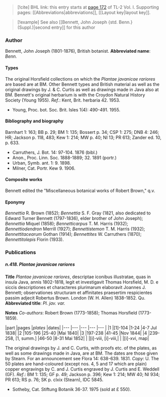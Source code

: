 > [!cite] BHL link: this entry starts at [page 172](https://www.biodiversitylibrary.org/page/33120303) of TL-2 Vol. I.
> Supporting pages: [[Abbreviations|abbreviations]], [[Layout key|layout key]].

> [!example] See also [[Bennett, John Joseph {std. Benn.} (Suppl.)|second entry]] for this author

### Author

Bennett, John Joseph (1801-1876), British botanist. 
**Abbreviated name**: *Benn.*

#### Types

The original Horsfield collections on which the *Plantae javanicae rariores* are based are at BM. Other Bennett types and British material as well as the original drawings by J. & C. Curtis as well as drawings made in Java also at BM. Bennett's original herbarium is with the Croydon Natural History Society (Young 1955).
*Ref*.: Kent, Brit. herbaria 42. 1953.
- Young, Proc. bot. Soc. Brit. Isles 1(4): 490-491. 1955.

#### Bibliography and biography

Barnhart 1: 163; BB p. 29; BM 1: 135; Bossert p. 34; CSP 1: 275; DNB 4: 246; HR; Jackson p. 118, 483; Kew 1: 214; MW p. 40; NI 13; PR 613; Zander ed. 10, p. 633.
- Carruthers, J. Bot. 14: 97-104. 1876 (bibl.)
- Anon., Proc. Linn. Soc. 1888-1889; 32. 1891 (portr.)
- Urban, Symb. ant. 1: 9. 1898.
- Milner, Cat. Portr. Kew 9. 1906.

#### Composite works

Bennett edited the "Miscellaneous botanical works of Robert Brown," q.v.

#### Eponymy

*Bennettia* R. Brown (1852); *Bennettia* S. F. Gray (1821, also dedicated to Edward Turner Bennett (1797-1836), elder brother of John Joseph); *Bennettia* Miquel (1858); *Bennetticarpus* T. M. Harris (1932); *Bennettiodendron* Merrill (1927); *Bennettistemon* T. M. Harris (1932); *Bennettitacearum* Gothan (1914); *Bennettites* W. Carruthers (1870); *Bennettitolepis* Florin (1933).

### Publications

##### n.418. Plantae javanicae rariores

**Title**
*Plantae javanicae rariores*, descriptae iconibus illustratae, quas in insula Java, annis 1802-1818, legit et investigavit Thomas Horsfield, M. D. e siccis descriptiones et characteres plurimarum elaboravit Joannes J. Bennett; observationes structuram et affinitates praesertim respicientes passim adjecit Robertus Brown. London (W. H. Allen) 1838-1852. Qu.
**Abbreviated title**: *Pl. jav. var.*

**Notes**
*Co-authors*: Robert Brown (1773-1858); Thomas Horsfield (1773-1859).

|part	|pages	|*plates*	|dates|
|---	|---	|---	|---	|---	|
|1	|\[1\]-104	|1-24	|4-7 Jul 1838|
|2	|105-196	|25-40	|Mai 1840|
|3	|197-238	|41-45	|Nov 1844|
|4	|239-258, \[1, summ.\]	|46-50	|8-31 Mai 1852|
|	|\[i\]-viii, \[i\]-viii,|
|	|\[i\]-xvi, map|

The original drawings by J. and C. Curtis, with proofs etc. of the plates, as well as some drawings made in Java, are at BM. The dates are those given by Stearn. For an announcement see Flora 14: 638-639. 1831. *Copy*: U.
The 50 plates are hand-coloured (except nos. 4, 5 and 17 which are plain) copper engravings by C. and J. Curtis engraved by J. Curtis and E. Weddell (GF).
*Ref*.: BM 1: 135; GF p. 49; Jackson p. 396; Kew 1: 214; MW 40; NI 934; PR 613; RS p. 76; SK p. clxix (Stearn), IDC 5845.
- Sotheby, Cat. Stiftung Botanik 36-37. 1975 (sold at £ 550).

